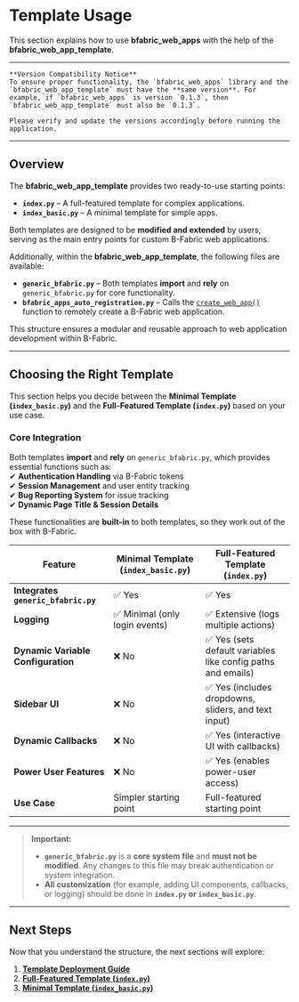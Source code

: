# Template Usage

This section explains how to use **bfabric_web_apps** with the help of the **bfabric_web_app_template**.

---

```{note}
**Version Compatibility Notice**  
To ensure proper functionality, the `bfabric_web_apps` library and the `bfabric_web_app_template` must have the **same version**. For example, if `bfabric_web_apps` is version `0.1.3`, then `bfabric_web_app_template` must also be `0.1.3`.  

Please verify and update the versions accordingly before running the application.
```

---

## Overview

The **bfabric_web_app_template** provides two ready-to-use starting points:  

- **`index.py`** – A full-featured template for complex applications.
- **`index_basic.py`** – A minimal template for simple apps.

Both templates are designed to be **modified and extended** by users, serving as the main entry points for custom B-Fabric web applications.

Additionally, within the **bfabric_web_app_template**, the following files are available:

- **`generic_bfabric.py`** – Both templates **import** and **rely** on `generic_bfabric.py` for core functionality.
- **`bfabric_apps_auto_registration.py`** – Calls the [`create_web_app()`](bfabric_web_apps_functions.md#remote-creation-of-web-applications) function to remotely create a B-Fabric web application.

This structure ensures a modular and reusable approach to web application development within B-Fabric.


---

## Choosing the Right Template

This section helps you decide between the **Minimal Template (`index_basic.py`)** and the **Full-Featured Template (`index.py`)** based on your use case.

### Core Integration  
Both templates **import** and **rely** on `generic_bfabric.py`, which provides essential functions such as:  
✔ **Authentication Handling** via B-Fabric tokens  
✔ **Session Management** and user entity tracking  
✔ **Bug Reporting System** for issue tracking  
✔ **Dynamic Page Title & Session Details**  

These functionalities are **built-in** to both templates, so they work out of the box with B-Fabric.

| Feature                   | **Minimal Template (`index_basic.py`)** | **Full-Featured Template (`index.py`)** |
|---------------------------|--------------------------------|--------------------------------|
| **Integrates `generic_bfabric.py`** | ✅ Yes | ✅ Yes |
| **Logging**               | ✅ Minimal (only login events) | ✅ Extensive (logs multiple actions) |
| **Dynamic Variable Configuration** | ❌ No | ✅ Yes (sets default variables like config paths and emails) |
| **Sidebar UI**            | ❌ No | ✅ Yes (includes dropdowns, sliders, and text input) |
| **Dynamic Callbacks**      | ❌ No | ✅ Yes (interactive UI with callbacks) |
| **Power User Features**    | ❌ No | ✅ Yes (enables power-user access) |
| **Use Case**              | Simpler starting point | Full-featured starting point |

---

> **Important:**  
> - **`generic_bfabric.py`** is a **core system file** and **must not be modified**. Any changes to this file may break authentication or system integration.  
> - **All customization** (for example, adding UI components, callbacks, or logging) should be done in **`index.py` or `index_basic.py`**.  

---

## Next Steps  

Now that you understand the structure, the next sections will explore:  

1. **[Template Deployment Guide](installation_template.md)**  
2. **[Full-Featured Template (`index.py`)](index_py.md)**  
3. **[Minimal Template (`index_basic.py`)](index_basic_py.md)**  